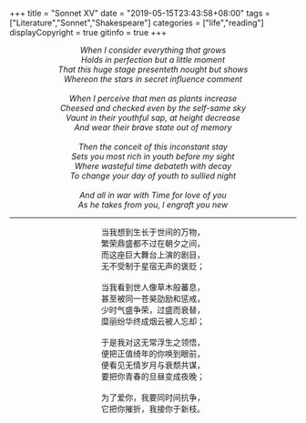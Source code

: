 +++
title = "Sonnet XV"
date = "2019-05-15T23:43:58+08:00"
tags = ["Literature","Sonnet","Shakespeare"]
categories = ["life","reading"]
displayCopyright = true
gitinfo = true
+++

<p style="text-align:center">
<i>When I consider everything that grows</i><br>
<i>Holds in perfection but a little moment</i><br>
<i>That this huge stage presenteth nought but shows</i><br>
<i>Whereon the stars in secret influence comment</i><br>
<br>
<i>When I perceive that men as plants increase</i><br>
<i>Cheesed and checked even by the self-same sky</i><br>
<i>Vaunt in their youthful sap, at height decrease</i><br>
<i>And wear their brave state out of memory</i><br>
<br>
<i>Then the conceit of this inconstant stay</i><br>
<i>Sets you most rich in youth before my sight</i><br>
<i>Where wasteful time debateth with decay</i><br>
<i>To change your day of youth to sullied night</i><br>
<br>
<i>And all in war with Time for love of you</i><br>
<i>As he takes from you, l engraft you new</i></p>

---

<p style="text-align:center">
当我想到生长于世间的万物，<br>
繁荣鼎盛都不过在朝夕之间，<br>
而这座巨大舞台上演的剧目，<br>
无不受制于星宿无声的褒贬；<br>
<br>
当我看到世人像草木般蕃息，<br>
甚至被同一苍昊劭励和惩戒，<br>
少时气盛争荣，过盛而衰替，<br>
糜丽纷华终成烟云被人忘却；<br>
<br>
于是我对这无常浮生之领悟，<br>
便把正值绮年的你唤到眼前，<br>
便看见无情岁月与衰颓共谋，<br>
要把你青春的旦昼变成夜晚；<br>
<br>
为了爱你，我要同时间抗争，<br>
它把你摧折，我接你于新枝。</p>